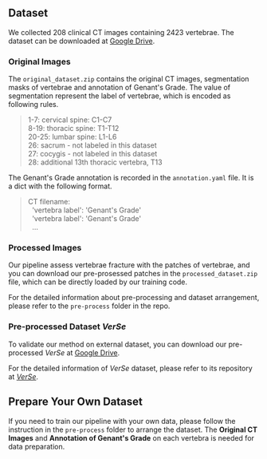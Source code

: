 ## Dataset

We collected 208 clinical CT images containing 2423 vertebrae. The dataset can be downloaded at [Google Drive](https://drive.google.com/drive/folders/1EM5zSf8OwBav6doZnLRaXGR-UupEyzjP?usp=sharing). 

### Original Images

The `original_dataset.zip` contains the original CT images, segmentation masks of vertebrae and annotation of Genant's Grade. The value of segmentation represent the label of vertebrae, which is encoded as following rules.

> 1-7: cervical spine: C1-C7  
> 8-19: thoracic spine: T1-T12  
> 20-25: lumbar spine: L1-L6  
> 26: sacrum - not labeled in this dataset  
> 27: cocygis - not labeled in this dataset  
> 28: additional 13th thoracic vertebra, T13  

The Genant's Grade annotation is recorded in the `annotation.yaml` file. It is a dict with the following format.

> CT filename:  
> &nbsp;&nbsp;'vertebra label': 'Genant's Grade'  
> &nbsp;&nbsp;'vertebra label': 'Genant's Grade'   
> &nbsp;&nbsp;...  

### Processed Images

Our pipeline assess vertebrae fracture with the patches of vertebrae, and you can download our pre-prosessed patches in the `processed_dataset.zip` file, which can be directly loaded by our training code.

For the detailed information about pre-processing and dataset arrangement, please refer to the `pre-process` folder in the repo.

### Pre-processed Dataset *VerSe*

To validate our method on external dataset, you can download our pre-processed *VerSe* at [Google Drive](https://drive.google.com/drive/folders/1582r45M3xWpqjRLARpLn0sNrO1QHmEDz?usp=share_link).

For the detailed information of *VerSe* dataset, please refer to its repository at [*VerSe*](https://github.com/anjany/verse).

## Prepare Your Own Dataset

If you need to train our pipeline with your own data, please follow the instruction in the `pre-process` folder to arrange the dataset. The **Original CT Images** and **Annotation of Genant's Grade** on each vertebra is needed for data preparation.
